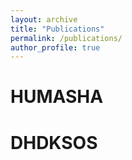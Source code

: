 ```yaml
---
layout: archive
title: "Publications"
permalink: /publications/
author_profile: true
---
```


# HUMASHA

# DHDKSOS

